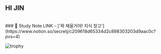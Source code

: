 ## HI JIN
<br>
### 📓 Study Note
LINK - ['꽉 채울거야! 지식 창고'](https://www.notion.so/secretj/c209618d65334d2c898303203d9aac0c?pvs=4)




![trophy](https://github-profile-trophy.vercel.app/?username=secretj)
 
